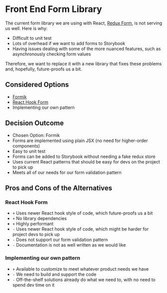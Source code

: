 # Front End Form Library

The current form library we are using with React, [Redux Form](https://redux-form.com/8.2.2/), is not serving us well. Here is why:

* Difficult to unit test
* Lots of overhead if we want to add forms to Storybook
* Having issues dealing with some of the more nuanced features, such as asynchronously checking form values

Therefore, we want to replace it with a new library that fixes these problems and, hopefully, future-proofs us a bit.

## Considered Options

* [Formik](https://github.com/jaredpalmer/formik)
* [React Hook Form](https://react-hook-form.com/)
* Implementing our own pattern

## Decision Outcome

* Chosen Option: Formik
* Forms are implemented using plain JSX (no need for higher-order components)
* Easy to unit test
* Forms can be added to Storybook without needing a fake redux store
* Uses current React patterns that should be easy for devs on the project to pick up
* Meets all of our needs for our form validation pattern

## Pros and Cons of the Alternatives <!-- optional -->

### React Hook Form

* `+` Uses newer React hook style of code, which future-proofs us a bit
* `+` No library dependencies
* `+` Highly performant
* `-` Uses newer React hook style of code, which might be harder for project devs to pick up
* `-` Does not support our form validation pattern
* `-` Documentation is not as well written as we would like

### Implementing our own pattern

* `+` Available to customize to meet whatever product needs we have
* `-` We need to build and support the code
* `-` Off-the-shelf solutions already do what we need to, with no need to spend dev time on it